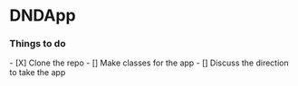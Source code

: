 # DNDApp
<h3> Things to do</h3>
- [X] Clone the repo
- [] Make classes for the app
- [] Discuss the direction to take the app
